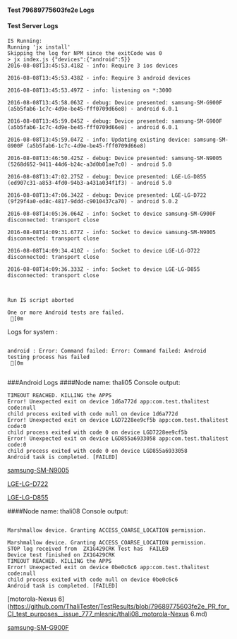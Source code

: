 #### Test 79689775603fe2e Logs

#### Test Server Logs
```
IS Running:
Running 'jx install'
Skipping the log for NPM since the exitCode was 0
> jx index.js {"devices":{"android":5}}
2016-08-08T13:45:53.418Z - info: Require 3 ios devices

2016-08-08T13:45:53.438Z - info: Require 3 android devices

2016-08-08T13:45:53.497Z - info: listening on *:3000

2016-08-08T13:45:58.063Z - debug: Device presented: samsung-SM-G900F (a5b5fab6-1c7c-4d9e-be45-fff0709d66e8) - android 6.0.1

2016-08-08T13:45:59.045Z - debug: Device presented: samsung-SM-G900F (a5b5fab6-1c7c-4d9e-be45-fff0709d66e8) - android 6.0.1

2016-08-08T13:45:59.047Z - info: Updating existing device: samsung-SM-G900F (a5b5fab6-1c7c-4d9e-be45-fff0709d66e8)

2016-08-08T13:46:50.425Z - debug: Device presented: samsung-SM-N9005 (5268d652-9411-44d6-b24c-a3d0b01ae7c0) - android 5.0

2016-08-08T13:47:02.275Z - debug: Device presented: LGE-LG-D855 (ed907c31-a853-4fd0-94b3-a431a034f1f3) - android 5.0

2016-08-08T13:47:06.342Z - debug: Device presented: LGE-LG-D722 (9f29f4a0-ed8c-4817-9ddd-c9010437ca70) - android 5.0.2

2016-08-08T14:05:36.064Z - info: Socket to device samsung-SM-G900F disconnected: transport close

2016-08-08T14:09:31.677Z - info: Socket to device samsung-SM-N9005 disconnected: transport close

2016-08-08T14:09:34.410Z - info: Socket to device LGE-LG-D722 disconnected: transport close

2016-08-08T14:09:36.333Z - info: Socket to device LGE-LG-D855 disconnected: transport close


 
Run IS script aborted
 
One or more Android tests are failed.
 [0m

```


Logs for system : 
```

android : Error: Command failed: Error: Command failed: Android testing process has failed
 [0m


```
###Android Logs
####Node name: thali05
Console output:
```
TIMEOUT REACHED. KILLING the APPS
Error! Unexpected exit on device 1d6a772d app:com.test.thalitest code:null 
child process exited with code null on device 1d6a772d 
Error! Unexpected exit on device LGD7228ee9cf5b app:com.test.thalitest code:0 
child process exited with code 0 on device LGD7228ee9cf5b 
Error! Unexpected exit on device LGD855a6933058 app:com.test.thalitest code:0 
child process exited with code 0 on device LGD855a6933058 
Android task is completed. [FAILED]
```
[samsung-SM-N9005](https://github.com/ThaliTester/TestResults/blob/79689775603fe2e_PR_for_CI_test_purposes__issue_777_mlesnic/thali05_samsung-SM-N9005.md)

[LGE-LG-D722](https://github.com/ThaliTester/TestResults/blob/79689775603fe2e_PR_for_CI_test_purposes__issue_777_mlesnic/thali05_LGE-LG-D722.md)

[LGE-LG-D855](https://github.com/ThaliTester/TestResults/blob/79689775603fe2e_PR_for_CI_test_purposes__issue_777_mlesnic/thali05_LGE-LG-D855.md)

####Node name: thali08
Console output:
```

Marshmallow device. Granting ACCESS_COARSE_LOCATION permission.

Marshmallow device. Granting ACCESS_COARSE_LOCATION permission.
STOP log received from  ZX1G429CRK Test has  FAILED
Device test finished on ZX1G429CRK 
TIMEOUT REACHED. KILLING the APPS
Error! Unexpected exit on device 0be0c6c6 app:com.test.thalitest code:null 
child process exited with code null on device 0be0c6c6 
Android task is completed. [FAILED]
```
[motorola-Nexus 6](https://github.com/ThaliTester/TestResults/blob/79689775603fe2e_PR_for_CI_test_purposes__issue_777_mlesnic/thali08_motorola-Nexus 6.md)

[samsung-SM-G900F](https://github.com/ThaliTester/TestResults/blob/79689775603fe2e_PR_for_CI_test_purposes__issue_777_mlesnic/thali08_samsung-SM-G900F.md)




